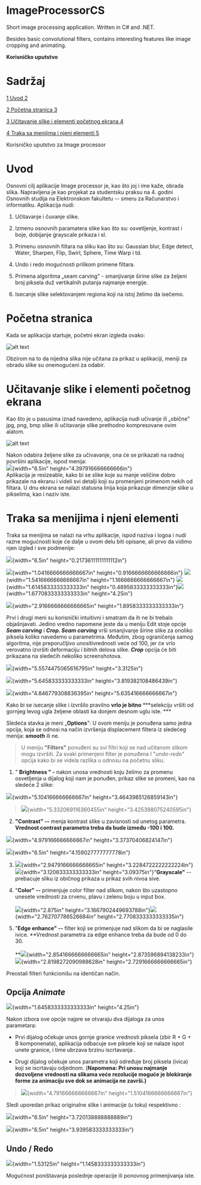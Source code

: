 # ImageProcessorCS
Short image processing application. Written in C# and .NET.

Besides basic convolutional filters, contains interesting features like image cropping and animating.


**Korisničko uputstvo**

**Sadržaj** 
===========

[1 Uvod 2](#uvod)

[2 Početna stranica 3](#početna-stranica)

[3 Učitavanje slike i elementi početnog ekrana
4](#učitavanje-slike-i-elementi-početnog-ekrana)

[4 Traka sa menijima i njeni elementi
5](#traka-sa-menijima-i-njeni-elementi)

Korisničko uputstvo za Image processor

Uvod
====

Osnovni cilj aplikacije Image processor je, kao što joj i ime kaže,
obrada slika. Napravljena je kao projekat za studentsku praksu na 4.
godini Osnovnih studija na Elektronskom fakultetu -- smeru za
Računarstvo i informatiku. Aplikacija nudi:

1.  Učitavanje i čuvanje slike.

2.  Izmenu osnovnih paramatera slike kao što su: osvetljenje, kontrast i
    boje, dobijanje grayscale prikaza i sl.

3.  Primenu osnovnih filtara na sliku kao što su: Gaussian blur, Edge
    detect, Water, Sharpen, Flip, Swirl, Sphere, Time Warp i td.

4.  Undo i redo mogućnosti prilikom primene filtara.

5.  Primena algoritma „seam carving" - smanjivanje širine slike za
    željeni broj piksela duž vertikalnih putanja najmanje energije.

6.  Isecanje slike selektovanjem regiona koji na istoj želimo da
    isečemo.

Početna stranica
================

Kada se aplikacija startuje, početni ekran izgleda ovako:

![alt text](https://imgur.com/gallery/OZdfbe1)


Obzirom na to da nijedna slika nije učitana za prikaz u aplikaciji,
meniji za obradu slike su onemogućeni za odabir.

Učitavanje slike i elementi početnog ekrana
===========================================

Kao što je u pasusima iznad navedeno, aplikacija nudi učivanje ili
„obične" jpg, png, bmp slike ili učitavanje slike prethodno kompresovane
ovim alatom.

![alt text](https://i.imgur.com/VkGsQRy.png)

Nakon odabira željene slike za učivavanje, ona će se prikazati na radnoj
površini aplikacije, ispod menija:\
![](media/image3.png){width="6.5in" height="4.397916666666666in"}\
Aplikacija je resizeable, kako bi se slike koje su manje veličine dobro
prikazale na ekranu i videli svi detalji koji su promenjeni primenom
nekih od filtara. U dnu ekrana se nalazi statusna linija koja prikazuje
dimenzije slike u pikselima, kao i naziv iste.

Traka sa menijima i njeni elementi
==================================

Traka sa menijima se nalazi na vrhu aplikacije, ispod naziva i logoa i
nudi razne mogućnosti koje će dalje u ovom delu biti opisane, ali prvo
da vidimo njen izgled i sve podmenije:

![](media/image4.png){width="6.5in" height="0.21736111111111112in"}

![](media/image5.png){width="1.0416666666666667in"
height="0.9166666666666666in"}
![](media/image6.png){width="1.5416666666666667in"
height="1.1666666666666667in"}
![](media/image7.png){width="1.6145833333333333in"
height="0.4895833333333333in"}![](media/image8.png){width="1.6770833333333333in"
height="4.25in"}

![](media/image9.png){width="2.9166666666666665in"
height="1.8958333333333333in"}

Prvi i drugi meni su korisnički intuitivni i smatram da ih ne bi trebalo
objašnjavati. Jedino vredno napomene jeste da u meniju Edit stoje opcije
***Seam carving*** i ***Crop. Seam carving*** vrši smanjivanje širine
slike za onoliko piksela koliko navedemo u parametrima. Međutim, zbog
ograničenja samog algoritma, nije preporučljivo unositivrednosti veće od
100, jer će vrlo verovatno izvršiti deformaciju i bitnih delova slike.
***Crop*** opcija će biti prikazana na sledećih nekoliko screenshotova.

![](media/image10.png){width="5.5574475065616795in" height="3.3125in"}

![](media/image11.png){width="5.645833333333333in"
height="3.819382108486439in"}

![](media/image12.png){width="4.846779308836395in"
height="5.635416666666667in"}

Kako bi se isecanje slike i izvršilo pravilno **vrlo je bitno**
***selekciju vršiti od gornjeg levog ugla željene oblasti ka donjem
desnom uglu iste. ***

Sledeća stavka je meni „**Options**": U ovom meniju je ponuđena samo
jedna opcija, koja se odnosi na način izvršenja displacement filtera iz
sledećeg menija: ***smooth*** ili ne.

> U meniju **"Filters"** ponuđeni su svi filtri koji se nad učitanom
> slikom mogu izvršiti. Za svaki primenjeni filter je ponuđena I
> "*undo-redo"* opcija kako bi se videla razlika u odnosu na početnu
> sliku.

1.  " **Brightness " -** nakon unosa vrednosti koju želimo za promenu
    osvetljenja u dijalog koji nam je ponuđen, prikaz slike se promeni,
    kao na sledeće 2 slike:

![](media/image13.png){width="5.104166666666667in"
height="3.4643985126859143in"}

> ![](media/image14.png){width="5.332069116360455in"
> height="3.425398075240595in"}

2.  **"Contrast" --** menja kontrast slike u zavisnosti od unetog
    parametra. **Vrednost contrast parametra treba da bude između -100
    i 100.**

![](media/image15.png){width="4.979166666666667in"
height="3.37370406824147in"}

![](media/image16.png){width="6.5in" height="4.159027777777778in"}

3.  ![](media/image17.png){width="2.9479166666666665in"
    height="3.2284722222222224in"}![](media/image18.png){width="3.120833333333333in"
    height="3.09375in"}"**Grayscale"** -- prebacuje sliku iz običnog
    prikaza u prikaz svih nivoa sive.

4.  "**Color" --** primenjuje color filter nad slikom, nakon što
    uzastopno unesete vrednosti za crvenu, plavu i zelenu boju u input
    box.\
    \
    ![](media/image19.png){width="2.875in"
    height="3.1667902449693788in"}![](media/image20.png){width="2.762707786526684in"
    height="2.7708333333333335in"}

5.  "**Edge enhance" --** filter koji se primenjuje nad slikom da bi se
    naglasile ivice. **Vrednost parametra za edge enhance treba da bude
    od 0 do 30.\
    \
    **![](media/image21.png){width="2.8541666666666665in"
    height="2.873596894138233in"}
    ![](media/image22.png){width="2.8198272090988628in"
    height="2.7291666666666665in"}

Preostali filteri funkcionišu na identičan način.

Opcija *Animate*
----------------

![](media/image23.png){width="1.6458333333333333in" height="4.25in"}

Nakon izbora ove opcije najpre se otvaraju dva dijaloga za unos
parametara:

-   Prvi dijalog očekuje unos gornje granice vrednosti piksela (zbir R +
    G + B komponenata), aplikacija odbacuje sve piksele koji se nalaze
    ispot unete granice, i time ubrzava brzinu iscrtavanja .

-   Drugi dijalog očekuje unos parametra koji određuje broj piksela
    (ivica) koji se iscrtavaju odjednom. (**Napomena: Pri unosu najmanje
    dozvoljene vrednosti na slikama veće rezolucije moguće je blokiranje
    forme za animaciju sve dok se animacija ne završi.)**

> ![](media/image24.png){width="4.791666666666667in"
> height="1.5104166666666667in"}

Sledi uporedan prikaz originalne slike i animacije (u toku) respektivno
:

![](media/image25.png){width="6.5in" height="3.720138888888889in"}

![](media/image26.png){width="6.5in" height="3.939583333333333in"}

Undo / Redo
-----------

![](media/image27.png){width="1.53125in" height="1.1458333333333333in"}

Mogućnost poništavanja poslednje operacije ili ponovnog primenjivanja
iste.

